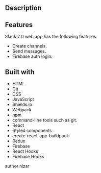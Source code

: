 ## Description

<!-- <img src="./src/Images/slack.PNG" alt=""> -->

## Features

Slack 2.0 web app has the following features

- Create channels.
- Send messages.
- Firebase auth login.

## Built with

- HTML
- Git
- CSS
- JavaScript
- Shields.io
- Webpack
- npm
- command-line tools such as git.
- React
- Styled components
- create-react-app-buildpack
- Redux
- Firebase
- React Hooks
- Firebase Hooks

author nizar
